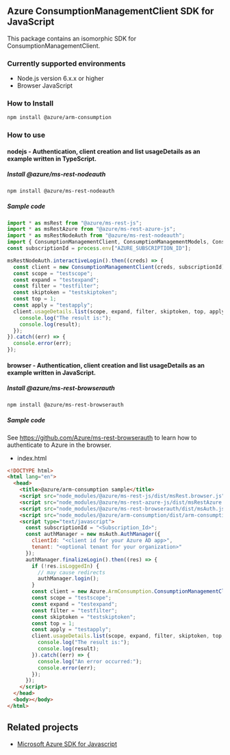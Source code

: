 ## Azure ConsumptionManagementClient SDK for JavaScript

This package contains an isomorphic SDK for ConsumptionManagementClient.

### Currently supported environments

- Node.js version 6.x.x or higher
- Browser JavaScript

### How to Install

```bash
npm install @azure/arm-consumption
```

### How to use

#### nodejs - Authentication, client creation and list usageDetails as an example written in TypeScript.

##### Install @azure/ms-rest-nodeauth

```bash
npm install @azure/ms-rest-nodeauth
```

##### Sample code

```typescript
import * as msRest from "@azure/ms-rest-js";
import * as msRestAzure from "@azure/ms-rest-azure-js";
import * as msRestNodeAuth from "@azure/ms-rest-nodeauth";
import { ConsumptionManagementClient, ConsumptionManagementModels, ConsumptionManagementMappers } from "@azure/arm-consumption";
const subscriptionId = process.env["AZURE_SUBSCRIPTION_ID"];

msRestNodeAuth.interactiveLogin().then((creds) => {
  const client = new ConsumptionManagementClient(creds, subscriptionId);
  const scope = "testscope";
  const expand = "testexpand";
  const filter = "testfilter";
  const skiptoken = "testskiptoken";
  const top = 1;
  const apply = "testapply";
  client.usageDetails.list(scope, expand, filter, skiptoken, top, apply).then((result) => {
    console.log("The result is:");
    console.log(result);
  });
}).catch((err) => {
  console.error(err);
});
```

#### browser - Authentication, client creation and list usageDetails as an example written in JavaScript.

##### Install @azure/ms-rest-browserauth

```bash
npm install @azure/ms-rest-browserauth
```

##### Sample code

See https://github.com/Azure/ms-rest-browserauth to learn how to authenticate to Azure in the browser.

- index.html
```html
<!DOCTYPE html>
<html lang="en">
  <head>
    <title>@azure/arm-consumption sample</title>
    <script src="node_modules/@azure/ms-rest-js/dist/msRest.browser.js"></script>
    <script src="node_modules/@azure/ms-rest-azure-js/dist/msRestAzure.js"></script>
    <script src="node_modules/@azure/ms-rest-browserauth/dist/msAuth.js"></script>
    <script src="node_modules/@azure/arm-consumption/dist/arm-consumption.js"></script>
    <script type="text/javascript">
      const subscriptionId = "<Subscription_Id>";
      const authManager = new msAuth.AuthManager({
        clientId: "<client id for your Azure AD app>",
        tenant: "<optional tenant for your organization>"
      });
      authManager.finalizeLogin().then((res) => {
        if (!res.isLoggedIn) {
          // may cause redirects
          authManager.login();
        }
        const client = new Azure.ArmConsumption.ConsumptionManagementClient(res.creds, subscriptionId);
        const scope = "testscope";
        const expand = "testexpand";
        const filter = "testfilter";
        const skiptoken = "testskiptoken";
        const top = 1;
        const apply = "testapply";
        client.usageDetails.list(scope, expand, filter, skiptoken, top, apply).then((result) => {
          console.log("The result is:");
          console.log(result);
        }).catch((err) => {
          console.log("An error occurred:");
          console.error(err);
        });
      });
    </script>
  </head>
  <body></body>
</html>
```

## Related projects

- [Microsoft Azure SDK for Javascript](https://github.com/Azure/azure-sdk-for-js)
